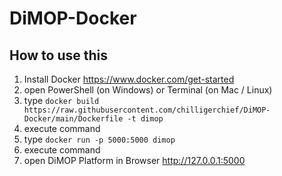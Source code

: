 # DiMOP-Docker

## How to use this

1. Install Docker https://www.docker.com/get-started
2. open PowerShell (on Windows) or Terminal (on Mac / Linux)
3. type `docker build https://raw.githubusercontent.com/chilligerchief/DiMOP-Docker/main/Dockerfile -t dimop`
4. execute command
5. type `docker run -p 5000:5000 dimop`
6. execute command
7. open DiMOP Platform in Browser http://127.0.0.1:5000
